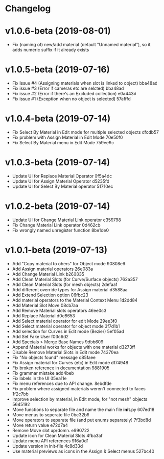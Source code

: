 # Changelog

<a name="v1.0.6"></a>
# v1.0.6-beta (2019-08-01)

* Fix (naming of) new/add material (default "Unnamed material"), so it adds numeric suffix if it already exists

<a name="v1.0.5"></a>
# v1.0.5-beta (2019-07-16)

* Fix Issue #4 (Assigning materials when slot is linked to object) bba48ad
* Fix issue #3 (Error if cameras etc are selcted) bba48ad
* Fix issue #2 (Error if there's an Excluded collection) e0a443d
* Fix issue #1 (Exception when no object is selected) 57afffd

<a name="v1.0.4"></a>
# v1.0.4-beta (2019-07-14)

* Fix Select By Material in Edit mode for multiple selected objects dfcdb57
* Fix problem with Assign Material in Edit Mode 70e50f0
* Fix Select By Material menu in Edit Mode 759ee9c

<a name="v1.0.3"></a>
# v1.0.3-beta (2019-07-14)

* Update UI for Replace Material Operator 0f5a4dc
* Update UI for Assign Material Operator d5235fd
* Update UI for Select By Material operator 51710ec

<a name="v1.0.2"></a>
# v1.0.2-beta (2019-07-14)

* Update UI for Change Material Link operator c359798
* Fix Change Material Link operator 0d462cb
* Fix wrongly named unregister function 8be1de0

<a name="1.0.1"></a>
# v1.0.1-beta (2019-07-13)

* Add "Copy material to ohers" for Object mode 90808e6
* Add Assign material operators 26e083a
* Add Change Material Link b260335
* Add Clean Material Slots (for Curve/Surface objects) 762a357
* Add Clean Material Slots (for mesh objects) 2defaaf
* Add different override types for Assign material d3588aa
* Add Extend Selection option 06fbc23
* Add material operators to the Material Context Menu 1d2dd84
* Add Material Slot Move 08cb7aa
* Add Remove Material slots operators 46ee0c3
* Add Replace Material d0e8653
* Add Select material operator for edit Mode 29ee3f0
* Add Select material operator for object mode 3f7d1b1
* Add selection for Curves in Edit mode (Bezier) 5ef05ad
* Add Set Fake User f03c6d2
* Add Specials > Merge Base Names 9dbb609
* Append Material works for objects with one material d3273ff
* Disable Remove Material Slots in Edit mode 74370ea
* Fix "No objects found" message c85faee
* Fix Assign material for Curves (etc) in Edit mode df74948
* Fix broken reference in documentation 9881905
* Fix grammar mistake add4beb
* Fix labels in the UI 05ea11e
* Fix menu references due to API change. 8ebdfde
* Fix problem where assigned materials weren't connected to faces 1f2c7bb
* Improve selection by material, in Edit mode, for "not mesh" objects 5645192
* Move functions to separate file and name the main file __init__.py 607ed18
* Move menus to seperate file 0bc32b9
* Move operators to separate file (and put enums separately) 7f3bd8d
* Move return value e72d7a4
* Remove Move slot up/domn. e990722
* Update icon for Clean Material Slots 4fba3af
* Update menu API references 916a0d1
* Update version in init-file 4c8d33d
* Use material previews as icons in the Assign & Select menus 527bc40
